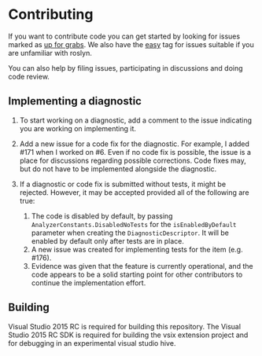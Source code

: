 # Contributing

If you want to contribute code you can get started by looking for issues marked as
[up for grabs](https://github.com/DotNetAnalyzers/StyleCopAnalyzers/labels/up%20for%20grabs).
We also have the [easy](https://github.com/DotNetAnalyzers/StyleCopAnalyzers/labels/easy) tag
for issues suitable if you are unfamiliar with roslyn.

You can also help by filing issues, participating in discussions and doing code review.

## Implementing a diagnostic

1. To start working on a diagnostic, add a comment to the issue indicating you are working on implementing it.

2. Add a new issue for a code fix for the diagnostic. For example, I added #171 when I worked on #6. Even if no code fix
   is possible, the issue is a place for discussions regarding possible corrections. Code fixes may, but do not have to
   be implemented alongside the diagnostic.

3. If a diagnostic or code fix is submitted without tests, it might be rejected. However, it may be accepted provided
   all of the following are true:

   1. The code is disabled by default, by passing `AnalyzerConstants.DisabledNoTests` for the `isEnabledByDefault`
      parameter when creating the `DiagnosticDescriptor`. It will be enabled by default only after tests are in place.
   2. A new issue was created for implementing tests for the item (e.g. #176).
   3. Evidence was given that the feature is currently operational, and the code appears to be a solid starting point
      for other contributors to continue the implementation effort.

## Building

Visual Studio 2015 RC is required for building this repository.
The Visual Studio 2015 RC SDK is required for building the vsix extension project and for
debugging in an experimental visual studio hive.
